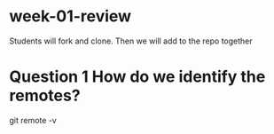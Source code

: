 # week-01-review
Students will fork and clone. Then we will add to the repo together

# Question 1 How do we identify the remotes?
git remote -v
